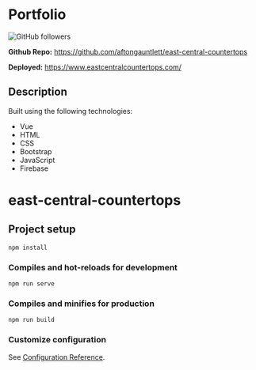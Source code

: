 # Portfolio

![GitHub followers](https://img.shields.io/github/followers/aftongauntlett?style=social)

**Github Repo:** https://github.com/aftongauntlett/east-central-countertops

**Deployed:** https://www.eastcentralcountertops.com/

## Description

Built using the following technologies:

- Vue
- HTML
- CSS
- Bootstrap
- JavaScript
- Firebase

# east-central-countertops

## Project setup

```
npm install
```

### Compiles and hot-reloads for development

```
npm run serve
```

### Compiles and minifies for production

```
npm run build
```

### Customize configuration

See [Configuration Reference](https://cli.vuejs.org/config/).
